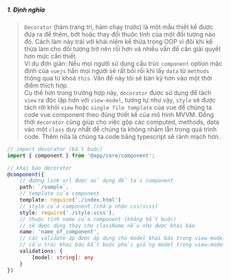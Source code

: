 ##### 1. Định nghĩa
> `Decorator` (hàm trang trí, hàm chạy trước) là một mẫu thiết kế được đưa ra để thêm, bớt hoặc thay đổi thuộc tính của một đối tượng nào đó. Cách làm này trái với khái niệm kế thừa trong OOP vì đôi khi kế thừa làm cho đối tượng trở nên rối hơn và nhiều vấn đề cần giải quyết hơn mức cần thiết.
> <br />Ví dụ đơn giản: Nếu mọi người sử dụng cấu trúc `component` option mặc định của `vuejs` hẳn mọi người sẽ rất bối rối khi lấy `data` từ `methods` thông qua từ khoá `this`. Vấn đề này tôi sẽ bàn kỹ hơn vào một thời điểm thích hợp.
> <br />Cụ thể hơn trong trường hợp này, `decorator` được sử dụng để tách `view` ra độc lập hơn với `view-model`, tương tự như vậy, `style` sẽ được tách rời khỏi `view` hoặc `single file template` của vue để chúng ta code vue component theo đúng thiết kế của mô hình MVVM. Đồng thời `decorator` cũng giúp cho việc gộp các computed, methods, data vào một `class` duy nhất để chúng ta không nhầm lẫn trong quá trình code. Thêm nữa là chúng ta code bằng typescript sẽ rành mạch hơn.

```typescript
// import decorator (bắt buộc)
import { component } from '@app/core/component';

// khai báo decorator
@component({
    // đường link url được sử dụng để tải component
    path: `/sample`,
    // template của component
    template: require('./index.html')
    // style của component (chấp nhận css/scss)
    style: require('./style.scss'),
    // thuộc tính name của component (không bắt buộc)
    // sẽ được dùng thay cho className nếu như được khai báo
    name: 'name_of_component',
    // các validate áp được áp dụng cho model khai báo trong view-model
    // cấu trúc khai báo bắt buộc phải giống model trong view-model
    validations: {
        [model: string]: any
    }
})
```
